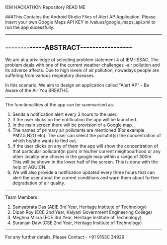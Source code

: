 IEM HACKATHON Repository READ ME

###This Contains the Android Studio Files of Alert AP Application.
Please Insert your own Google Maps API KEY in /values/google_maps_api.xml to run the app sucessfully.


--------------------------------------
-------------ABSTRACT-----------------
--------------------------------------

We are at a priviledge of selecting  problem statement 4 of IEM-ISSAC.
The problem deals with one of the current weather challenges -air pollution and its adverse affects.
Due to high levels of air pollution, nowadays people are suffering from various respiratory diseases.

In this scenario, We aim to design an application called "Alert AP" - Be Aware of the Air You BREATHE.

---------------------------------------

The functionalities of the app can be summarised as:

1. Sends a notification alert every 3 hours to the user.
2. If the user clicks on the notification the app will be launched.
3. In the main screen there will be provision of a Google map.
4. The names of primary air pollutants are mentioned (For example PM2.5,N2O etc). The user can select the pollutnt(s) the concentration of which he/she wants to find out. 
5. If the user clicks on any of them the app will show the concentration of that particular pollutant(in ppm) in his/her current neighbourhood or any other locality one choses in the google map within a range of 300m. This will be shown in the lower half of the screen. This is done with the help of AQUICN.
6. We will also provide a notification updated every three hours that can alert the user about the current conditions and warn them about further degradation of air quality.

----------------------------------------

Team Members :
1. Samyabrata Das (AEIE 3rd Year, Heritage Institute of Technology)
2. Dipan Roy (ECE 2nd Year, Kalyani Government Engineering College)
3. Meghna Misra (ECE 3rd Year, Heritage Institute of Technology)
4. Suranjan Daw (CSE 2nd Year, Heritage Institute of Technology)

----------------------------------------

For any further details, Please Contact - +91 91630 34929
